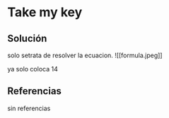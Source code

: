 # Take my key

## Solución
solo setrata de resolver la ecuacion.
![[formula.jpeg]]

ya solo coloca 14

## Referencias
sin referencias